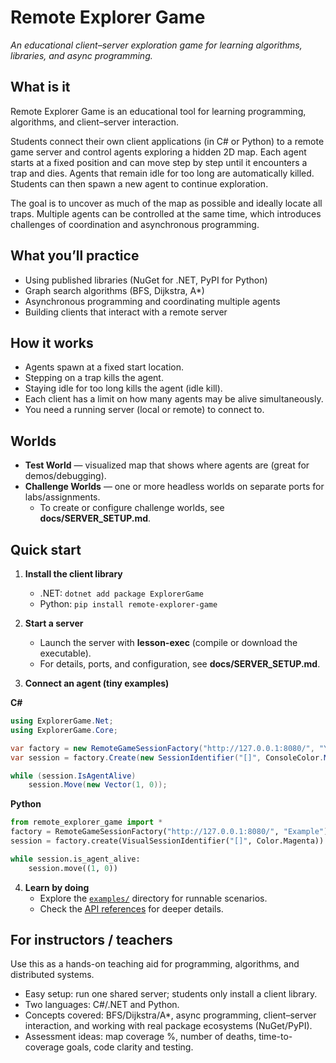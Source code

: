 # Remote Explorer Game
*An educational client–server exploration game for learning algorithms, libraries, and async programming.*

## What is it
Remote Explorer Game is an educational tool for learning programming, algorithms, and client–server interaction.

Students connect their own client applications (in C# or Python) to a remote game server and control agents exploring a hidden 2D map. Each agent starts at a fixed position and can move step by step until it encounters a trap and dies. Agents that remain idle for too long are automatically killed. Students can then spawn a new agent to continue exploration.

The goal is to uncover as much of the map as possible and ideally locate all traps. Multiple agents can be controlled at the same time, which introduces challenges of coordination and asynchronous programming.

## What you’ll practice
- Using published libraries (NuGet for .NET, PyPI for Python)
- Graph search algorithms (BFS, Dijkstra, A*)
- Asynchronous programming and coordinating multiple agents
- Building clients that interact with a remote server

## How it works
- Agents spawn at a fixed start location.
- Stepping on a trap kills the agent.
- Staying idle for too long kills the agent (idle kill).
- Each client has a limit on how many agents may be alive simultaneously.
- You need a running server (local or remote) to connect to.

## Worlds
- **Test World** — visualized map that shows where agents are (great for demos/debugging).
- **Challenge Worlds** — one or more headless worlds on separate ports for labs/assignments.
  - To create or configure challenge worlds, see **docs/SERVER_SETUP.md**.

## Quick start
1) **Install the client library**
   - .NET: `dotnet add package ExplorerGame`
   - Python: `pip install remote-explorer-game`

2) **Start a server**
   - Launch the server with **lesson-exec** (compile or download the executable).
   - For details, ports, and configuration, see **docs/SERVER_SETUP.md**.

3) **Connect an agent (tiny examples)**

**C#**
```csharp
using ExplorerGame.Net;
using ExplorerGame.Core;

var factory = new RemoteGameSessionFactory("http://127.0.0.1:8080/", "Your name");
var session = factory.Create(new SessionIdentifier("[]", ConsoleColor.Magenta));

while (session.IsAgentAlive)
    session.Move(new Vector(1, 0));
```

**Python**
```python
from remote_explorer_game import *
factory = RemoteGameSessionFactory("http://127.0.0.1:8080/", "Example")
session = factory.create(VisualSessionIdentifier("[]", Color.Magenta))

while session.is_agent_alive:
    session.move((1, 0))
```

4) **Learn by doing**
   - Explore the [`examples/`](https://github.com/theonlydejf/remote-explorer-game/tree/main/examples) directory for runnable scenarios.
   - Check the [API references](https://theonlydejf.github.io/remote-explorer-game/api/ExplorerGame.Net.html) for deeper details.

## For instructors / teachers
Use this as a hands-on teaching aid for programming, algorithms, and distributed systems.
- Easy setup: run one shared server; students only install a client library.
- Two languages: C#/.NET and Python.
- Concepts covered: BFS/Dijkstra/A*, async programming, client–server interaction, and working with real package ecosystems (NuGet/PyPI).
- Assessment ideas: map coverage %, number of deaths, time-to-coverage goals, code clarity and testing.
